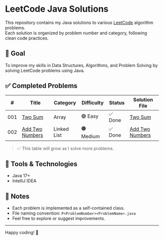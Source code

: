 # LeetCode Java Solutions

This repository contains my Java solutions to various [LeetCode](https://leetcode.com/) algorithm problems.  
Each solution is organized by problem number and category, following clean code practices.

## 🧠 Goal
To improve my skills in Data Structures, Algorithms, and Problem Solving by solving LeetCode problems using Java.

## ✅ Completed Problems

| #   | Title                                                             | Category     | Difficulty     | Status  | Solution File                                                           |
|-----|-------------------------------------------------------------------|--------------|----------------|---------|-------------------------------------------------------------------------|
| 001 | [Two Sum](https://leetcode.com/problems/two-sum/)                 | Array        |  🟢 Easy       | ✅ Done | [Two Sum](src/main/java/com/pouria/leetcode/array/P001TwoSum.java)              |
| 002 | [Add Two Numbers](https://leetcode.com/problems/add-two-numbers/) | Linked List  |  🟠 Medium     | ✅ Done | [Add Two Numbers](src/main/java/com/pouria/leetcode/linkedlist/P002AddTwoNumbers.java)   |


> ✅ This table will grow as I solve more problems.

## 🔧 Tools & Technologies

- Java 17+
- IntelliJ IDEA

## 📌 Notes

- Each problem is implemented as a self-contained class.
- File naming convention: `P<ProblemNumber><ProblemName>.java`
- Feel free to explore or suggest improvements.

---

Happy coding! 🚀
